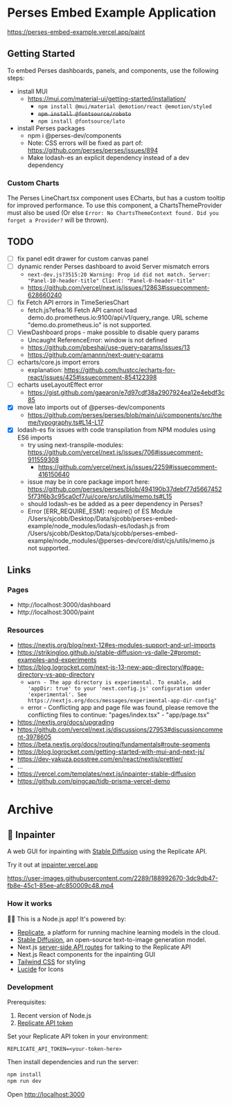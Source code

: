 # Perses Embed Example Application

https://perses-embed-example.vercel.app/paint

## Getting Started

To embed Perses dashboards, panels, and components, use the following steps:

- install MUI
  - https://mui.com/material-ui/getting-started/installation/
    - `npm install @mui/material @emotion/react @emotion/styled`
    - ~~`npm install @fontsource/roboto`~~
    - `npm install @fontsource/lato`
- install Perses packages
  - npm i @perses-dev/components
  - Note: CSS errors will be fixed as part of: https://github.com/perses/perses/issues/894
  - Make lodash-es an explicit dependency instead of a dev dependency

### Custom Charts

The Perses LineChart.tsx component uses ECharts, but has a custom tooltip for improved performance. To use this component, a ChartsThemeProvider must also be used (Or else `Error: No ChartsThemeContext found. Did you forget a Provider?` will be thrown).

## TODO

- [ ] fix panel edit drawer for custom canvas panel
- [ ] dynamic render Perses dashboard to avoid Server mismatch errors
  - `next-dev.js?3515:20 Warning: Prop id did not match. Server: "Panel-10-header-title" Client: "Panel-0-header-title"`
  - https://github.com/vercel/next.js/issues/12863#issuecomment-628660240
- [ ] fix Fetch API errors in TimeSeriesChart
  - fetch.js?efea:16 Fetch API cannot load demo.do.prometheus.io:9100/api/v1/query_range. URL scheme "demo.do.prometheus.io" is not supported.
- [ ] ViewDashboard props - make possible to disable query params
  - Uncaught ReferenceError: window is not defined
  - https://github.com/pbeshai/use-query-params/issues/13
  - https://github.com/amannn/next-query-params
- [ ] echarts/core.js import errors
  - explanation: https://github.com/hustcc/echarts-for-react/issues/425#issuecomment-854122398
- [ ] echarts useLayoutEffect error
  - https://gist.github.com/gaearon/e7d97cdf38a2907924ea12e4ebdf3c85
- [x] move lato imports out of @perses-dev/components
  - https://github.com/perses/perses/blob/main/ui/components/src/theme/typography.ts#L14-L17
- [x] lodash-es fix issues with code transpilation from NPM modules using ES6 imports
  - try using next-transpile-modules: https://github.com/vercel/next.js/issues/706#issuecomment-911559308
    - https://github.com/vercel/next.js/issues/2259#issuecomment-416150640
  - issue may be in core package import here: https://github.com/perses/perses/blob/494190b37debf77d56674525f73f6b3c95ca0cf7/ui/core/src/utils/memo.ts#L15
  - should lodash-es be added as a peer dependency in Perses?
  - Error [ERR_REQUIRE_ESM]: require() of ES Module /Users/sjcobb/Desktop/Data/sjcobb/perses-embed-example/node_modules/lodash-es/lodash.js from /Users/sjcobb/Desktop/Data/sjcobb/perses-embed-example/node_modules/@perses-dev/core/dist/cjs/utils/memo.js not supported.

## Links

### Pages

- http://localhost:3000/dashboard
- http://localhost:3000/paint

### Resources

- https://nextjs.org/blog/next-12#es-modules-support-and-url-imports
- https://strikingloo.github.io/stable-diffusion-vs-dalle-2#prompt-examples-and-experiments
- https://blog.logrocket.com/next-js-13-new-app-directory/#page-directory-vs-app-directory
  - `warn - The app directory is experimental. To enable, add 'appDir: true' to your 'next.config.js' configuration under 'experimental'. See https://nextjs.org/docs/messages/experimental-app-dir-config"`
  - error - Conflicting app and page file was found, please remove the conflicting files to continue: "pages/index.tsx" - "app/page.tsx"
- https://nextjs.org/docs/upgrading
- https://github.com/vercel/next.js/discussions/27953#discussioncomment-3978605
- https://beta.nextjs.org/docs/routing/fundamentals#route-segments
- https://blog.logrocket.com/getting-started-with-mui-and-next-js/
- https://dev-yakuza.posstree.com/en/react/nextjs/prettier/
- ...
- https://vercel.com/templates/next.js/inpainter-stable-diffusion
- https://github.com/pingcap/tidb-prisma-vercel-demo

# Archive

## 🎨 Inpainter

A web GUI for inpainting with [Stable Diffusion](https://replicate.com/stability-ai/stable-diffusion) using the Replicate API.

Try it out at [inpainter.vercel.app](https://inpainter.vercel.app/)

https://user-images.githubusercontent.com/2289/188992670-3dc9db47-fb8e-45c1-85ee-afc850009c48.mp4

### How it works

🐢🚀 This is a Node.js app! It's powered by:

- [Replicate](https://replicate.com/), a platform for running machine learning models in the cloud.
- [Stable Diffusion](https://replicate.com/stability-ai/stable-diffusion), an open-source text-to-image generation model.
- Next.js [server-side API routes](pages/api) for talking to the Replicate API
- Next.js React components for the inpainting GUI
- [Tailwind CSS](https://tailwindcss.com/) for styling
- [Lucide](https://lucide.dev/) for Icons

### Development

Prerequisites:

1. Recent version of Node.js
2. [Replicate API token](https://replicate.com/account)

Set your Replicate API token in your environment:

```
REPLICATE_API_TOKEN=<your-token-here>
```

Then install dependencies and run the server:

```sh
npm install
npm run dev
```

Open [http://localhost:3000](http://localhost:3000)
